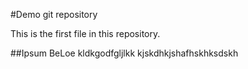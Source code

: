 #Demo git repository

This is the first file in this repository.


##Ipsum BeLoe
kldkgodfgljlkk
kjskdhkjshafhskhksdskh